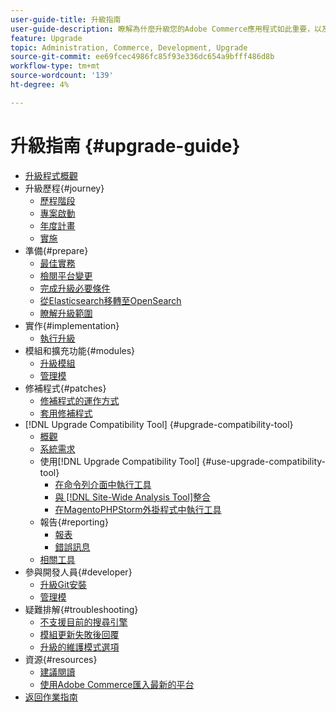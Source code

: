 ```yaml
---
user-guide-title: 升級指南
user-guide-description: 瞭解為什麼升級您的Adobe Commerce應用程式如此重要，以及如何成功規劃和執行升級。
feature: Upgrade
topic: Administration, Commerce, Development, Upgrade
source-git-commit: ee69fcec4986fc85f93e336dc654a9bfff486d8b
workflow-type: tm+mt
source-wordcount: '139'
ht-degree: 4%

---
```



# 升級指南 {#upgrade-guide}

- [升級程式概觀](overview.md)
- 升級歷程{#journey}
   - [歷程階段](journey/phases.md)
   - [專案啟動](journey/project-launch.md)
   - [年度計畫](journey/annual-planning.md)
   - [實施](journey/implementation.md)
- 準備{#prepare}
   - [最佳實務](prepare/best-practices.md)
   - [檢閱平台變更](prepare/platform-changes.md)
   - [完成升級必要條件](prepare/prerequisites.md)
   - [從Elasticsearch移轉至OpenSearch](prepare/opensearch-migration.md)
   - [瞭解升級範圍](prepare/scope.md)
- 實作{#implementation}
   - [執行升級](implementation/perform-upgrade.md)
- 模組和擴充功能{#modules}
   - [升級模組](modules/upgrade.md)
   - [管理模](modules/manage.md)
- 修補程式{#patches}
   - [修補程式的運作方式](patches/overview.md)
   - [套用修補程式](patches/apply.md)
- [!DNL Upgrade Compatibility Tool] {#upgrade-compatibility-tool}
   - [概觀](upgrade-compatibility-tool/overview.md)
   - [系統需求](upgrade-compatibility-tool/prerequisites.md)
   - 使用[!DNL Upgrade Compatibility Tool] {#use-upgrade-compatibility-tool}
      - [在命令列介面中執行工具](upgrade-compatibility-tool/run.md)
      - [與 [!DNL Site-Wide Analysis Tool]整合](upgrade-compatibility-tool/integrate-analysis-tool.md)
      - [在MagentoPHPStorm外掛程式中執行工具](upgrade-compatibility-tool/run-configuration-phpstorm-plugin.md)
   - 報告{#reporting}
      - [報表](upgrade-compatibility-tool/reports.md)
      - [錯誤訊息](upgrade-compatibility-tool/error-messages.md)
   - [相關工具](upgrade-compatibility-tool/related-tools.md)
- 參與開發人員{#developer}
   - [升級Git安裝](developer/git-installs.md)
   - [管理模](developer/manage-modules.md)
- 疑難排解{#troubleshooting}
   - [不支援目前的搜尋引擎](troubleshooting/search-engine-not-supported.md)
   - [模組更新失敗後回覆](troubleshooting/roll-back-after-update-failure.md)
   - [升級的維護模式選項](troubleshooting/maintenance-mode-options.md)
- 資源{#resources}
   - [建議閱讀](resources/recommended-reading.md)
   - [使用Adobe Commerce匯入最新的平台](resources/recommended-upgrade-paths.md)
- [返回作業指南](https://experienceleague.adobe.com/docs/commerce-operations/operational-guides/home.html)
